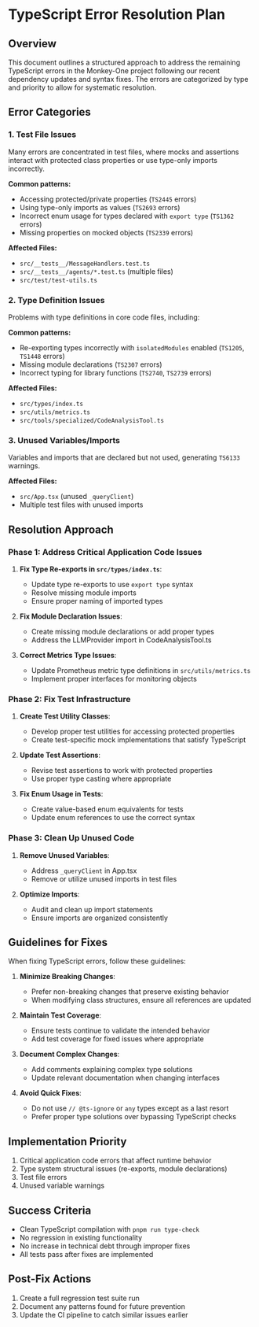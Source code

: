 # TypeScript Error Resolution Plan

## Overview

This document outlines a structured approach to address the remaining TypeScript errors in the Monkey-One project following our recent dependency updates and syntax fixes. The errors are categorized by type and priority to allow for systematic resolution.

## Error Categories

### 1. Test File Issues

Many errors are concentrated in test files, where mocks and assertions interact with protected class properties or use type-only imports incorrectly.

**Common patterns:**
- Accessing protected/private properties (`TS2445` errors)
- Using type-only imports as values (`TS2693` errors) 
- Incorrect enum usage for types declared with `export type` (`TS1362` errors)
- Missing properties on mocked objects (`TS2339` errors)

**Affected Files:**
- `src/__tests__/MessageHandlers.test.ts`
- `src/__tests__/agents/*.test.ts` (multiple files)
- `src/test/test-utils.ts`

### 2. Type Definition Issues

Problems with type definitions in core code files, including:

**Common patterns:**
- Re-exporting types incorrectly with `isolatedModules` enabled (`TS1205`, `TS1448` errors)
- Missing module declarations (`TS2307` errors)
- Incorrect typing for library functions (`TS2740`, `TS2739` errors)

**Affected Files:**
- `src/types/index.ts`
- `src/utils/metrics.ts`
- `src/tools/specialized/CodeAnalysisTool.ts`

### 3. Unused Variables/Imports

Variables and imports that are declared but not used, generating `TS6133` warnings.

**Affected Files:**
- `src/App.tsx` (unused `_queryClient`)
- Multiple test files with unused imports

## Resolution Approach

### Phase 1: Address Critical Application Code Issues

1. **Fix Type Re-exports in `src/types/index.ts`**:
   - Update type re-exports to use `export type` syntax
   - Resolve missing module imports
   - Ensure proper naming of imported types

2. **Fix Module Declaration Issues**:
   - Create missing module declarations or add proper types
   - Address the LLMProvider import in CodeAnalysisTool.ts

3. **Correct Metrics Type Issues**:
   - Update Prometheus metric type definitions in `src/utils/metrics.ts`
   - Implement proper interfaces for monitoring objects

### Phase 2: Fix Test Infrastructure

1. **Create Test Utility Classes**:
   - Develop proper test utilities for accessing protected properties
   - Create test-specific mock implementations that satisfy TypeScript

2. **Update Test Assertions**:
   - Revise test assertions to work with protected properties
   - Use proper type casting where appropriate

3. **Fix Enum Usage in Tests**:
   - Create value-based enum equivalents for tests
   - Update enum references to use the correct syntax

### Phase 3: Clean Up Unused Code

1. **Remove Unused Variables**:
   - Address `_queryClient` in App.tsx
   - Remove or utilize unused imports in test files

2. **Optimize Imports**:
   - Audit and clean up import statements
   - Ensure imports are organized consistently

## Guidelines for Fixes

When fixing TypeScript errors, follow these guidelines:

1. **Minimize Breaking Changes**:
   - Prefer non-breaking changes that preserve existing behavior
   - When modifying class structures, ensure all references are updated

2. **Maintain Test Coverage**:
   - Ensure tests continue to validate the intended behavior
   - Add test coverage for fixed issues where appropriate

3. **Document Complex Changes**:
   - Add comments explaining complex type solutions
   - Update relevant documentation when changing interfaces

4. **Avoid Quick Fixes**:
   - Do not use `// @ts-ignore` or `any` types except as a last resort
   - Prefer proper type solutions over bypassing TypeScript checks

## Implementation Priority

1. Critical application code errors that affect runtime behavior
2. Type system structural issues (re-exports, module declarations)
3. Test file errors
4. Unused variable warnings

## Success Criteria

- Clean TypeScript compilation with `pnpm run type-check`
- No regression in existing functionality
- No increase in technical debt through improper fixes
- All tests pass after fixes are implemented

## Post-Fix Actions

1. Create a full regression test suite run
2. Document any patterns found for future prevention
3. Update the CI pipeline to catch similar issues earlier